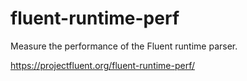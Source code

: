 # fluent-runtime-perf

Measure the performance of the Fluent runtime parser.

https://projectfluent.org/fluent-runtime-perf/
